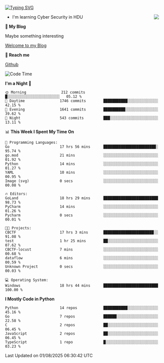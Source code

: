 [![Typing SVG](https://readme-typing-svg.herokuapp.com?font=Fira+Code&pause=1000&random=false&width=450&height=60&lines=Hello+%F0%9F%91%8B%F0%9F%8F%BB;I'm+JBNRZ)](https://git.io/typing-svg)

<a href="#">
  <img align="right" src="https://github-readme-stats.vercel.app/api?username=JBNRZ&show_icons=true&bg_color=15,f2f7fd,E0EAFC" />
</a>

- I'm learning Cyber Security in HDU

 **🌱 My Blog**

Maybe something interesting

[Welcome to my Blog](https://jbnrz.com.cn/)

 **💬 Reach me** 

[Github](https://github.com/JBNRZ)


<!--START_SECTION:waka-->
![Code Time](http://img.shields.io/badge/Code%20Time-1%2C346%20hrs%2032%20mins-blue)

**I'm a Night 🦉** 

```text
🌞 Morning                212 commits         █░░░░░░░░░░░░░░░░░░░░░░░░   05.12 % 
🌆 Daytime                1746 commits        ███████████░░░░░░░░░░░░░░   42.15 % 
🌃 Evening                1641 commits        ██████████░░░░░░░░░░░░░░░   39.62 % 
🌙 Night                  543 commits         ███░░░░░░░░░░░░░░░░░░░░░░   13.11 % 
```


📊 **This Week I Spent My Time On** 

```text
💬 Programming Languages: 
Go                       17 hrs 56 mins      ████████████████████████░   95.74 % 
go.mod                   21 mins             ░░░░░░░░░░░░░░░░░░░░░░░░░   01.92 % 
Python                   14 mins             ░░░░░░░░░░░░░░░░░░░░░░░░░   01.27 % 
YAML                     10 mins             ░░░░░░░░░░░░░░░░░░░░░░░░░   00.95 % 
Image (svg)              0 secs              ░░░░░░░░░░░░░░░░░░░░░░░░░   00.08 % 

🔥 Editors: 
GoLand                   18 hrs 29 mins      █████████████████████████   98.73 % 
PyCharm                  14 mins             ░░░░░░░░░░░░░░░░░░░░░░░░░   01.26 % 
Pycharm                  0 secs              ░░░░░░░░░░░░░░░░░░░░░░░░░   00.01 % 

🐱‍💻 Projects: 
CBCTF                    17 hrs 3 mins       ███████████████████████░░   91.08 % 
test                     1 hr 25 mins        ██░░░░░░░░░░░░░░░░░░░░░░░   07.62 % 
CBCTF-locust             7 mins              ░░░░░░░░░░░░░░░░░░░░░░░░░   00.68 % 
dataflow                 6 mins              ░░░░░░░░░░░░░░░░░░░░░░░░░   00.59 % 
Unknown Project          0 secs              ░░░░░░░░░░░░░░░░░░░░░░░░░   00.03 % 

💻 Operating System: 
Windows                  18 hrs 44 mins      █████████████████████████   100.00 % 
```

**I Mostly Code in Python** 

```text
Python                   14 repos            ███████████░░░░░░░░░░░░░░   45.16 % 
Go                       7 repos             ██████░░░░░░░░░░░░░░░░░░░   22.58 % 
C                        2 repos             ██░░░░░░░░░░░░░░░░░░░░░░░   06.45 % 
JavaScript               2 repos             ██░░░░░░░░░░░░░░░░░░░░░░░   06.45 % 
TypeScript               1 repo              █░░░░░░░░░░░░░░░░░░░░░░░░   03.23 % 
```




 Last Updated on 01/08/2025 06:30:42 UTC
<!--END_SECTION:waka-->
